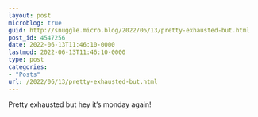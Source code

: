 ```yaml
---
layout: post
microblog: true
guid: http://snuggle.micro.blog/2022/06/13/pretty-exhausted-but.html
post_id: 4547256
date: 2022-06-13T11:46:10-0000
lastmod: 2022-06-13T11:46:10-0000
type: post
categories:
- "Posts"
url: /2022/06/13/pretty-exhausted-but.html
---
```

<p>Pretty exhausted but hey it’s monday again!</p>
